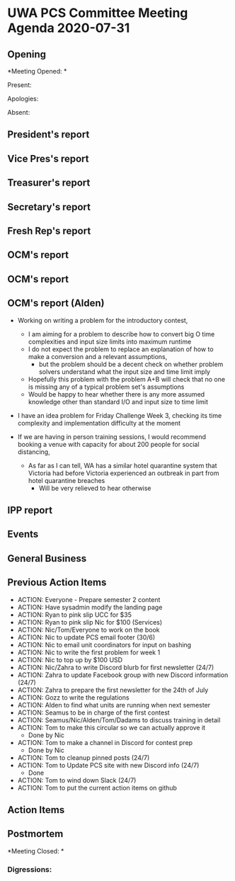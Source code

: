 # UWA PCS Committee Meeting Agenda 2020-07-31
## Opening
*Meeting Opened: *

Present:

Apologies:

Absent:

## President's report

## Vice Pres's report

## Treasurer's report

## Secretary's report

## Fresh Rep's report

## OCM's report

## OCM's report

## OCM's report (Alden)
- Working on writing a problem for the introductory contest,
  - I am aiming for a problem to describe how to convert big O time complexities and input size limits into maximum runtime
  - I do not expect the problem to replace an explanation of how to make a conversion and a relevant assumptions,
    - but the problem should be a decent check on whether problem solvers understand what the input size and time limit imply
  - Hopefully this problem with the problem A+B will check that no one is missing any of a typical problem set's assumptions
  - Would be happy to hear whether there is any more assumed knowledge other than standard I/O and input size to time limit
  
- I have an idea problem for Friday Challenge Week 3, checking its time complexity and implementation difficulty at the moment

- If we are having in person training sessions, I would recommend booking a venue with capacity for about 200 people for social distancing,
  - As far as I can tell, WA has a similar hotel quarantine system that Victoria had before Victoria experienced an outbreak in part from hotel quarantine breaches
    - Will be very relieved to hear otherwise
    
## IPP report

## Events

## General Business

## Previous Action Items
- ACTION: Everyone - Prepare semester 2 content
- ACTION: Have sysadmin modify the landing page
- ACTION: Ryan to pink slip UCC for $35
- ACTION: Ryan to pink slip Nic for $100 (Services)
- ACTION: Nic/Tom/Everyone to work on the book
- ACTION: Nic to update PCS email footer (30/6)
- ACTION: Nic to email unit coordinators for input on bashing
- ACTION: Nic to write the first problem for week 1
- ACTION: Nic to top up by $100 USD
- ACTION: Nic/Zahra to write Discord blurb for first newsletter (24/7)
- ACTION: Zahra to update Facebook group with new Discord information (24/7)
- ACTION: Zahra to prepare the first newsletter for the 24th of July
- ACTION: Gozz to write the regulations
- ACTION: Alden to find what units are running when next semester
- ACTION: Seamus to be in charge of the first contest
- ACTION: Seamus/Nic/Alden/Tom/Dadams to discuss training in detail
- ACTION: Tom to make this circular so we can actually approve it
  - Done by Nic
- ACTION: Tom to make a channel in Discord for contest prep
  - Done by Nic
- ACTION: Tom to cleanup pinned posts (24/7)
- ACTION: Tom to Update PCS site with new Discord info (24/7)
  - Done
- ACTION: Tom to wind down Slack (24/7)
- ACTION: Tom to put the current action items on github

## Action Items

## Postmortem
*Meeting Closed: *
###  Digressions:
